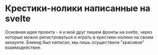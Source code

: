 # Крестики-нолики написанные на svelte
Основная идея проекта - я и мой друг пишем фронты на svelte, через которые можно регистроваться и играть в крестики-нолики на своем аккаунте.
Бэкенд был написан, мы лишь осуществили "красивое" взаимодействие.

